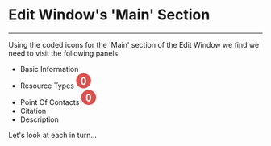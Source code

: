# Edit Window's 'Main' Section
---

Using the coded icons for the 'Main' section of the Edit Window we find we need to visit the following panels: 
  * Basic Information <i class="fa fa-asterisk required"></i>
  * Resource Types ![](/assets/bullets/count-red.png)
  * Point Of Contacts ![](/assets/bullets/count-red.png)
  * Citation <i class="fa fa-asterisk required"></i>
  * Description <i class="fa fa-asterisk required"></i>
  
Let's look at each in turn...
